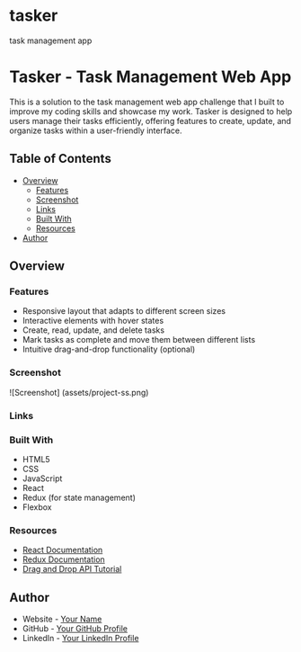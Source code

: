 # tasker
task management app 
# Tasker - Task Management Web App

This is a solution to the task management web app challenge that I built to improve my coding skills and showcase my work. Tasker is designed to help users manage their tasks efficiently, offering features to create, update, and organize tasks within a user-friendly interface.

## Table of Contents

- [Overview](#overview)
  - [Features](#features)
  - [Screenshot](#screenshot)
  - [Links](#links)
  - [Built With](#built-with)
  - [Resources](#resources)
- [Author](#author)

## Overview

### Features

- Responsive layout that adapts to different screen sizes
- Interactive elements with hover states
- Create, read, update, and delete tasks
- Mark tasks as complete and move them between different lists
- Intuitive drag-and-drop functionality (optional)

### Screenshot

![Screenshot] (assets/project-ss.png)

### Links

### Built With

- HTML5
- CSS
- JavaScript
- React
- Redux (for state management)
- Flexbox
### Resources

- [React Documentation](https://reactjs.org/)
- [Redux Documentation](https://redux.js.org/)
- [Drag and Drop API Tutorial](https://developer.mozilla.org/en-US/docs/Web/API/HTML_Drag_and_Drop_API)
## Author

- Website - [Your Name](your_website_url)
- GitHub - [Your GitHub Profile](https://github.com/your-github-username)
- LinkedIn - [Your LinkedIn Profile](https://www.linkedin.com/in/your-linkedin-profile/)

